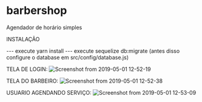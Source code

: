 # barbershop
Agendador de horário simples

INSTALAÇÃO

--- execute yarn install
--- execute sequelize db:migrate (antes disso configure o database em src/config/database.js)

TELA DE LOGIN:
![Screenshot from 2019-05-01 12-52-19](https://user-images.githubusercontent.com/15891619/57027669-6a977500-6c13-11e9-9c08-977ddb72ba61.png)

TELA DO BARBEIRO:
![Screenshot from 2019-05-01 12-52-38](https://user-images.githubusercontent.com/15891619/57027703-81d66280-6c13-11e9-89c4-30e218fae2ef.png)

USUARIO AGENDANDO SERVIÇO:
![Screenshot from 2019-05-01 12-53-09](https://user-images.githubusercontent.com/15891619/57027746-9d416d80-6c13-11e9-9469-2b3046f8e1bf.png)

